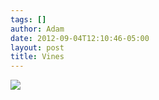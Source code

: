 ```yaml
---
tags: []
author: Adam
date: 2012-09-04T12:10:46-05:00
layout: post
title: Vines
---
```


![](/media/m9u7tzts8G1qga9s2o1_1280.jpg)
